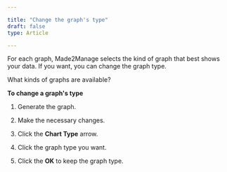 ```yaml
---

title: "Change the graph's type"
draft: false
type: Article

---
```


For each graph, Made2Manage selects the kind of graph that best shows your data. If you want, you can change the graph type.

What kinds of graphs are available?

**To change a graph's type**

1. Generate the graph.

2. Make the necessary changes.

3. Click the **Chart Type** arrow.

4. Click the graph type you want.

5. Click the **OK** to keep the graph type.

​